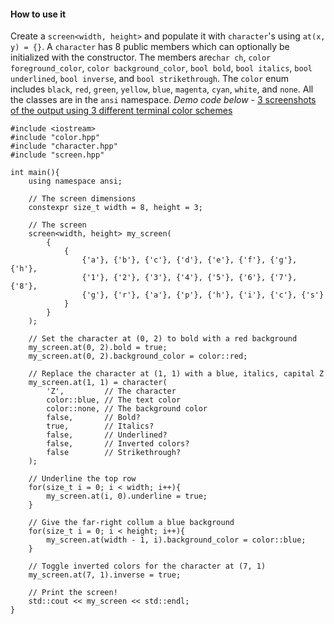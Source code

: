 #### How to use it
Create a `screen<width, height>` and populate it with `character`'s using `at(x, y) = {}`. A `character` has 8 public members which can optionally be initialized with the constructor. The members are`char ch`, `color foreground_color`, `color background_color`, `bool bold`, `bool italics`, `bool underlined`, `bool inverse`, and `bool strikethrough`. The `color` enum includes `black`, `red`, `green`, `yellow`, `blue`, `magenta`, `cyan`, `white`, and `none`. All the classes are in the `ansi` namespace. *Demo code below* - [3 screenshots of the output using 3 different terminal color schemes](https://i.sli.mg/jPNeGb.png)

```
#include <iostream>
#include "color.hpp"
#include "character.hpp"
#include "screen.hpp"

int main(){
	using namespace ansi;

	// The screen dimensions
	constexpr size_t width = 8, height = 3;

	// The screen
	screen<width, height> my_screen(
		{
			{
				{'a'}, {'b'}, {'c'}, {'d'}, {'e'}, {'f'}, {'g'}, {'h'},
				{'1'}, {'2'}, {'3'}, {'4'}, {'5'}, {'6'}, {'7'}, {'8'},
				{'g'}, {'r'}, {'a'}, {'p'}, {'h'}, {'i'}, {'c'}, {'s'}
			}
		}
	);

	// Set the character at (0, 2) to bold with a red background
	my_screen.at(0, 2).bold = true;
	my_screen.at(0, 2).background_color = color::red;

	// Replace the character at (1, 1) with a blue, italics, capital Z
	my_screen.at(1, 1) = character(
		'Z',         // The character
		color::blue, // The text color
		color::none, // The background color
		false,       // Bold?
		true,        // Italics?
		false,       // Underlined?
		false,       // Inverted colors?
		false        // Strikethrough?
	);

	// Underline the top row
	for(size_t i = 0; i < width; i++){
		my_screen.at(i, 0).underline = true;
	}

	// Give the far-right collum a blue background
	for(size_t i = 0; i < height; i++){
		my_screen.at(width - 1, i).background_color = color::blue;
	}

	// Toggle inverted colors for the character at (7, 1)
	my_screen.at(7, 1).inverse = true;

	// Print the screen!
	std::cout << my_screen << std::endl;
}
```
